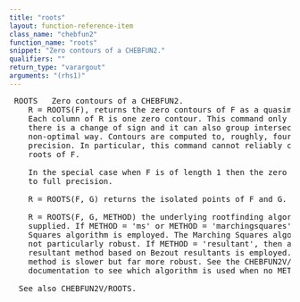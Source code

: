 ```yaml
---
title: "roots"
layout: function-reference-item
class_name: "chebfun2"
function_name: "roots"
snippet: "Zero contours of a CHEBFUN2."
qualifiers: ""
return_type: "varargout"
arguments: "(rhs1)"
---
```


<pre class="help-text"> ROOTS   Zero contours of a CHEBFUN2.
    R = ROOTS(F), returns the zero contours of F as a quasimatrix of chebfuns.
    Each column of R is one zero contour. This command only finds contours when
    there is a change of sign and it can also group intersecting contours in a
    non-optimal way. Contours are computed to, roughly, four digits of
    precision. In particular, this command cannot reliably compute isolated real
    roots of F.
 
    In the special case when F is of length 1 then the zero contours are found
    to full precision.
 
    R = ROOTS(F, G) returns the isolated points of F and G.
 
    R = ROOTS(F, G, METHOD) the underlying rootfinding algorithm can be
    supplied. If METHOD = 'ms' or METHOD = 'marchingsquares', then the Marching
    Squares algorithm is employed. The Marching Squares algorithm is fast but
    not particularly robust. If METHOD = 'resultant', then a hidden variable
    resultant method based on Bezout resultants is employed. The Resultant
    method is slower but far more robust. See the CHEBFUN2V/ROOTS()
    documentation to see which algorithm is used when no METHOD is passed.
   
  See also CHEBFUN2V/ROOTS.
</pre>